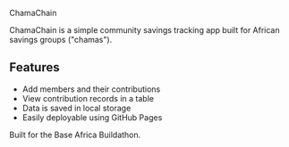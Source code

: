 ChamaChain

ChamaChain is a simple community savings tracking app built for African savings groups ("chamas").

## Features
- Add members and their contributions
- View contribution records in a table
- Data is saved in local storage
- Easily deployable using GitHub Pages

Built for the Base Africa Buildathon.
